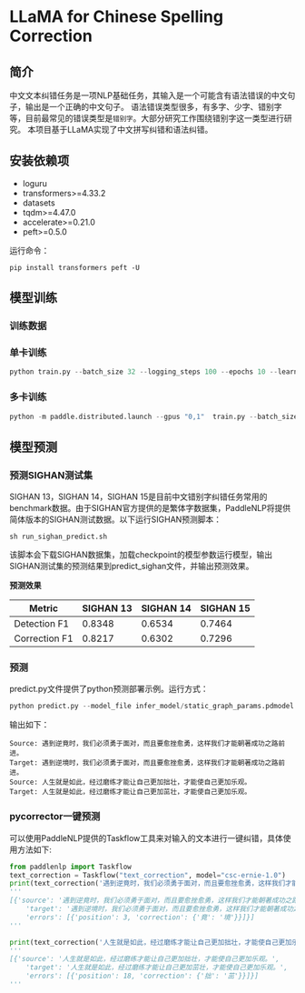 # LLaMA for Chinese Spelling Correction

## 简介

中文文本纠错任务是一项NLP基础任务，其输入是一个可能含有语法错误的中文句子，输出是一个正确的中文句子。
语法错误类型很多，有多字、少字、错别字等，目前最常见的错误类型是`错别字`。大部分研究工作围绕错别字这一类型进行研究。
本项目基于LLaMA实现了中文拼写纠错和语法纠错。


## 安装依赖项

- loguru
- transformers>=4.33.2
- datasets
- tqdm>=4.47.0
- accelerate>=0.21.0
- peft>=0.5.0

运行命令：
```
pip install transformers peft -U
```

## 模型训练

### 训练数据


### 单卡训练

```python
python train.py --batch_size 32 --logging_steps 100 --epochs 10 --learning_rate 5e-5 --model_name_or_path ernie-1.0 --output_dir ./checkpoints/ --extra_train_ds_dir ./extra_train_ds/ --max_seq_length 192
```

### 多卡训练

```python
python -m paddle.distributed.launch --gpus "0,1"  train.py --batch_size 32 --logging_steps 100 --epochs 10 --learning_rate 5e-5 --model_name_or_path ernie-1.0 --output_dir ./checkpoints/ --extra_train_ds_dir ./extra_train_ds/ --max_seq_length 192
```

## 模型预测

### 预测SIGHAN测试集

SIGHAN 13，SIGHAN 14，SIGHAN 15是目前中文错别字纠错任务常用的benchmark数据。由于SIGHAN官方提供的是繁体字数据集，PaddleNLP将提供简体版本的SIGHAN测试数据。以下运行SIGHAN预测脚本：

```shell
sh run_sighan_predict.sh
```

该脚本会下载SIGHAN数据集，加载checkpoint的模型参数运行模型，输出SIGHAN测试集的预测结果到predict_sighan文件，并输出预测效果。

**预测效果**

| Metric       | SIGHAN 13 | SIGHAN 14 | SIGHAN 15 |
| -------------| --------- | --------- |---------  |
| Detection F1 | 0.8348    | 0.6534    | 0.7464    |
| Correction F1| 0.8217    | 0.6302    | 0.7296    |

### 预测

predict.py文件提供了python预测部署示例。运行方式：

```python
python predict.py --model_file infer_model/static_graph_params.pdmodel --params_file infer_model/static_graph_params.pdiparams
```

输出如下：
```
Source: 遇到逆竟时，我们必须勇于面对，而且要愈挫愈勇，这样我们才能朝著成功之路前进。
Target: 遇到逆境时，我们必须勇于面对，而且要愈挫愈勇，这样我们才能朝著成功之路前进。
Source: 人生就是如此，经过磨练才能让自己更加拙壮，才能使自己更加乐观。
Target: 人生就是如此，经过磨练才能让自己更加茁壮，才能使自己更加乐观。
```

### pycorrector一键预测
可以使用PaddleNLP提供的Taskflow工具来对输入的文本进行一键纠错，具体使用方法如下:

```python
from paddlenlp import Taskflow
text_correction = Taskflow("text_correction", model="csc-ernie-1.0")
print(text_correction('遇到逆竟时，我们必须勇于面对，而且要愈挫愈勇，这样我们才能朝著成功之路前进。'))
'''
[{'source': '遇到逆竟时，我们必须勇于面对，而且要愈挫愈勇，这样我们才能朝著成功之路前进。',
    'target': '遇到逆境时，我们必须勇于面对，而且要愈挫愈勇，这样我们才能朝著成功之路前进。',
    'errors': [{'position': 3, 'correction': {'竟': '境'}}]}]
'''

print(text_correction('人生就是如此，经过磨练才能让自己更加拙壮，才能使自己更加乐观。'))
'''
[{'source': '人生就是如此，经过磨练才能让自己更加拙壮，才能使自己更加乐观。',
    'target': '人生就是如此，经过磨练才能让自己更加茁壮，才能使自己更加乐观。',
    'errors': [{'position': 18, 'correction': {'拙': '茁'}}]}]
'''
```

